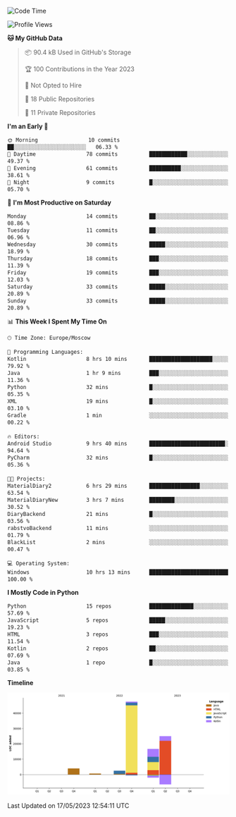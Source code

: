 <!--START_SECTION:waka-->
![Code Time](http://img.shields.io/badge/Code%20Time-92%20hrs%2042%20mins-blue)

![Profile Views](http://img.shields.io/badge/Profile%20Views-0-blue)

**🐱 My GitHub Data** 

> 📦 90.4 kB Used in GitHub's Storage 
 > 
> 🏆 100 Contributions in the Year 2023
 > 
> 🚫 Not Opted to Hire
 > 
> 📜 18 Public Repositories 
 > 
> 🔑 11 Private Repositories 
 > 
**I'm an Early 🐤** 

```text
🌞 Morning                10 commits          ██░░░░░░░░░░░░░░░░░░░░░░░   06.33 % 
🌆 Daytime                78 commits          ████████████░░░░░░░░░░░░░   49.37 % 
🌃 Evening                61 commits          ██████████░░░░░░░░░░░░░░░   38.61 % 
🌙 Night                  9 commits           █░░░░░░░░░░░░░░░░░░░░░░░░   05.70 % 
```
📅 **I'm Most Productive on Saturday** 

```text
Monday                   14 commits          ██░░░░░░░░░░░░░░░░░░░░░░░   08.86 % 
Tuesday                  11 commits          ██░░░░░░░░░░░░░░░░░░░░░░░   06.96 % 
Wednesday                30 commits          █████░░░░░░░░░░░░░░░░░░░░   18.99 % 
Thursday                 18 commits          ███░░░░░░░░░░░░░░░░░░░░░░   11.39 % 
Friday                   19 commits          ███░░░░░░░░░░░░░░░░░░░░░░   12.03 % 
Saturday                 33 commits          █████░░░░░░░░░░░░░░░░░░░░   20.89 % 
Sunday                   33 commits          █████░░░░░░░░░░░░░░░░░░░░   20.89 % 
```


📊 **This Week I Spent My Time On** 

```text
🕑︎ Time Zone: Europe/Moscow

💬 Programming Languages: 
Kotlin                   8 hrs 10 mins       ████████████████████░░░░░   79.92 % 
Java                     1 hr 9 mins         ███░░░░░░░░░░░░░░░░░░░░░░   11.36 % 
Python                   32 mins             █░░░░░░░░░░░░░░░░░░░░░░░░   05.35 % 
XML                      19 mins             █░░░░░░░░░░░░░░░░░░░░░░░░   03.10 % 
Gradle                   1 min               ░░░░░░░░░░░░░░░░░░░░░░░░░   00.22 % 

🔥 Editors: 
Android Studio           9 hrs 40 mins       ████████████████████████░   94.64 % 
PyCharm                  32 mins             █░░░░░░░░░░░░░░░░░░░░░░░░   05.36 % 

🐱‍💻 Projects: 
MaterialDiary2           6 hrs 29 mins       ████████████████░░░░░░░░░   63.54 % 
MaterialDiaryNew         3 hrs 7 mins        ████████░░░░░░░░░░░░░░░░░   30.52 % 
DiaryBackend             21 mins             █░░░░░░░░░░░░░░░░░░░░░░░░   03.56 % 
rabstvoBackend           11 mins             ░░░░░░░░░░░░░░░░░░░░░░░░░   01.79 % 
BlackList                2 mins              ░░░░░░░░░░░░░░░░░░░░░░░░░   00.47 % 

💻 Operating System: 
Windows                  10 hrs 13 mins      █████████████████████████   100.00 % 
```

**I Mostly Code in Python** 

```text
Python                   15 repos            ██████████████░░░░░░░░░░░   57.69 % 
JavaScript               5 repos             █████░░░░░░░░░░░░░░░░░░░░   19.23 % 
HTML                     3 repos             ███░░░░░░░░░░░░░░░░░░░░░░   11.54 % 
Kotlin                   2 repos             ██░░░░░░░░░░░░░░░░░░░░░░░   07.69 % 
Java                     1 repo              █░░░░░░░░░░░░░░░░░░░░░░░░   03.85 % 
```



**Timeline**

![Lines of Code chart](https://raw.githubusercontent.com/Adlemex/Adlemex/main/assets/bar_graph.png)


 Last Updated on 17/05/2023 12:54:11 UTC
<!--END_SECTION:waka-->

